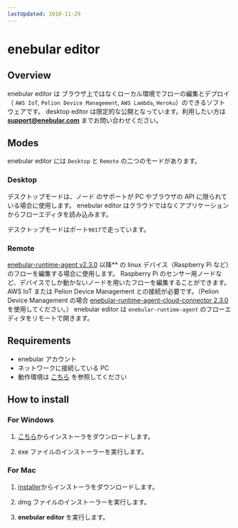 ```yaml
---
lastUpdated: 2018-11-29
---
```


# enebular editor

## Overview

enebular editor は ブラウザ上ではなくローカル環境でフローの編集とデプロイ（ `AWS IoT`, `Pelion Device Management`, `AWS Lambda`, `Heroku`）のできるソフトウェアです。
desktop editor は限定的な公開となっています。利用したい方は **support@enebular.com** までお問い合わせください。

## Modes

enebular editor には `Desktop` と `Remote` の二つのモードがあります。

### Desktop

デスクトップモードは、ノード のサポートが PC やブラウザの API に限られている場合に使用します。
enebular editor はクラウドではなくアプリケーションからフローエディタを読み込みます。

デスクトップモードはポート`9017`で走っています。

### Remote

[enebular-runtime-agent v2.3.0](https://github.com/enebular/enebular-runtime-agent/releases) 以降\*\* の linux デバイス（Raspberry Pi など）のフローを編集する場合に使用します。
Raspberry Pi のセンサー用ノードなど、デバイスでしか動かないノードを用いたフローを編集することができます。
AWS IoT または Pelion Device Management との接続が必要です。（Pelion Device Management の場合 [enebular-runtime-agent-cloud-connector 2.3.0](https://github.com/enebular/enebular-runtime-agent-mbed-cloud-connector/releases) を使用してください。）
enebular editor は `enebular-runtime-agent` のフローエディタをリモートで開きます。

## Requirements

- enebular アカウント
- ネットワークに接続している PC
- 動作環境は [こちら](./../Other/Support.md) を参照してください

## How to install

### For Windows

1. [こちら](https://s3-ap-northeast-1.amazonaws.com/enebular-editor/win/enebular+editor+Setup+0.9.0.exe)からインストーラをダウンロードします。

1. exe ファイルのインストーラーを実行します。

### For Mac

1. [installer](https://s3-ap-northeast-1.amazonaws.com/enebular-editor/mac/enebular+editor-0.9.0.dmg)からインストーラをダウンロードします。

1. dmg ファイルのインストーラーを実行します。

1. **enebular editor** を実行します。
